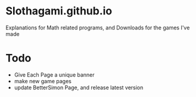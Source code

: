 # Slothagami.github.io
Explanations for Math related programs, and Downloads for the games I've made

# Todo
- Give Each Page a unique banner
- make new game pages
- update BetterSimon Page, and release latest version
